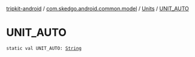 [tripkit-android](../../index.md) / [com.skedgo.android.common.model](../index.md) / [Units](index.md) / [UNIT_AUTO](./-u-n-i-t_-a-u-t-o.md)

# UNIT_AUTO

`static val UNIT_AUTO: `[`String`](https://kotlinlang.org/api/latest/jvm/stdlib/kotlin/-string/index.html)